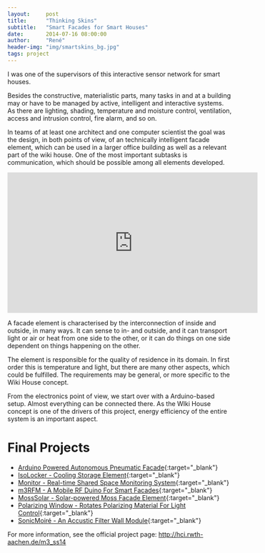 ```yaml
---
layout:     post
title:      "Thinking Skins"
subtitle:   "Smart Facades for Smart Houses"
date:       2014-07-16 08:00:00
author:     "René"
header-img: "img/smartskins_bg.jpg"
tags: project
---
```

I was one of the supervisors of this interactive sensor network for smart houses.

Besides the constructive, materialistic parts, many tasks in and at a building may or have to be managed by active, intelligent and interactive systems. As there are lighting, shading, temperature and moisture control, ventilation, access and intrusion control, fire alarm, and so on.

In teams of at least one architect and one computer scientist the goal was the design, in both points of view, of an technically intelligent facade element, which can be used in a larger office building as well as a relevant part of the wiki house. One of the most important subtasks is communication, which should be possible among all elements developed.

<div class="videoWrapper">
<iframe width="560" height="315" src="https://www.youtube.com/embed/UIR9rBqyZaI" frameborder="0" allowfullscreen></iframe>
</div>

A facade element is characterised by the interconnection of inside and outside, in many ways. It can sense to in- and outside, and it can transport light or air or heat from one side to the other, or it can do things on one side dependent on things happening on the other.

The element is responsible for the quality of residence in its domain. In first order this is temperature and light, but there are many other aspects, which could be fulfilled. The requirements may be general, or more specific to the Wiki House concept.

From the electronics point of view, we start over with a Arduino-based setup. Almost everything can be connected there. As the WIki House concept is one of the drivers of this project, energy efficiency of the entire system is an important aspect.

# Final Projects

* [Arduino Powered Autonomous Pneumatic Facade](http://www.instructables.com/id/Arduino-Powered-Autonomous-Pneumatic-Facade/){:target="_blank"}
* [IsoLocker - Cooling Storage Element](http://www.instructables.com/id/IsoLocker/){:target="_blank"}
* [Monitor - Real-time Shared Space Monitoring System](http://www.instructables.com/id/Monitor-Thinking-Skins/){:target="_blank"}
* [m3RFM - A Mobile RF Duino For Smart Facades](http://www.instructables.com/id/Mobile-RFDuino-m3RFM/){:target="_blank"}
* [MossSolar - Solar-powered Moss Facade Element](http://www.instructables.com/id/Ardunio-powered-MossSolar-Facade-Element/){:target="_blank"}
* [Polarizing Window - Rotates Polarizing Material For Light Control](http://www.instructables.com/id/Polarizing-Window/){:target="_blank"}
* [SonicMoiré - An Accustic Filter Wall Module](http://www.instructables.com/id/Accustic-Wall-Module-SonicMoir%C3%A9/){:target="_blank"}

For more information, see the official project page:
http://hci.rwth-aachen.de/m3_ss14

